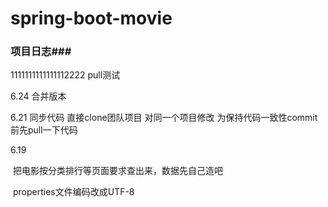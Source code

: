 ﻿# spring-boot-movie

### 项目日志###
1111111111111112222
pull测试

6.24
合并版本


6.21
同步代码
直接clone团队项目
对同一个项目修改
为保持代码一致性commit前先pull一下代码

6.19

​	把电影按分类排行等页面要求查出来，数据先自己造吧

​	properties文件编码改成UTF-8







